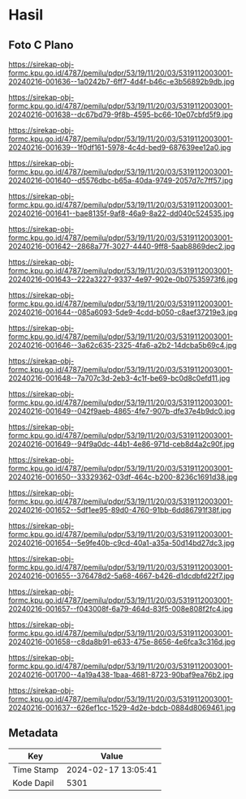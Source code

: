 # Hasil

## Foto C Plano

https://sirekap-obj-formc.kpu.go.id/4787/pemilu/pdpr/53/19/11/20/03/5319112003001-20240216-001636--1a0242b7-6ff7-4d4f-b46c-e3b56892b9db.jpg

https://sirekap-obj-formc.kpu.go.id/4787/pemilu/pdpr/53/19/11/20/03/5319112003001-20240216-001638--dc67bd79-9f8b-4595-bc66-10e07cbfd5f9.jpg

https://sirekap-obj-formc.kpu.go.id/4787/pemilu/pdpr/53/19/11/20/03/5319112003001-20240216-001639--1f0df161-5978-4c4d-bed9-687639ee12a0.jpg

https://sirekap-obj-formc.kpu.go.id/4787/pemilu/pdpr/53/19/11/20/03/5319112003001-20240216-001640--d5576dbc-b65a-40da-9749-2057d7c7ff57.jpg

https://sirekap-obj-formc.kpu.go.id/4787/pemilu/pdpr/53/19/11/20/03/5319112003001-20240216-001641--bae8135f-9af8-46a9-8a22-dd040c524535.jpg

https://sirekap-obj-formc.kpu.go.id/4787/pemilu/pdpr/53/19/11/20/03/5319112003001-20240216-001642--2868a77f-3027-4440-9ff8-5aab8869dec2.jpg

https://sirekap-obj-formc.kpu.go.id/4787/pemilu/pdpr/53/19/11/20/03/5319112003001-20240216-001643--222a3227-9337-4e97-902e-0b07535973f6.jpg

https://sirekap-obj-formc.kpu.go.id/4787/pemilu/pdpr/53/19/11/20/03/5319112003001-20240216-001644--085a6093-5de9-4cdd-b050-c8aef37219e3.jpg

https://sirekap-obj-formc.kpu.go.id/4787/pemilu/pdpr/53/19/11/20/03/5319112003001-20240216-001646--3a62c635-2325-4fa6-a2b2-14dcba5b69c4.jpg

https://sirekap-obj-formc.kpu.go.id/4787/pemilu/pdpr/53/19/11/20/03/5319112003001-20240216-001648--7a707c3d-2eb3-4c1f-be69-bc0d8c0efd11.jpg

https://sirekap-obj-formc.kpu.go.id/4787/pemilu/pdpr/53/19/11/20/03/5319112003001-20240216-001649--042f9aeb-4865-4fe7-907b-dfe37e4b9dc0.jpg

https://sirekap-obj-formc.kpu.go.id/4787/pemilu/pdpr/53/19/11/20/03/5319112003001-20240216-001649--94f9a0dc-44b1-4e86-971d-ceb8d4a2c90f.jpg

https://sirekap-obj-formc.kpu.go.id/4787/pemilu/pdpr/53/19/11/20/03/5319112003001-20240216-001650--33329362-03df-464c-b200-8236c1691d38.jpg

https://sirekap-obj-formc.kpu.go.id/4787/pemilu/pdpr/53/19/11/20/03/5319112003001-20240216-001652--5df1ee95-89d0-4760-91bb-6dd86791f38f.jpg

https://sirekap-obj-formc.kpu.go.id/4787/pemilu/pdpr/53/19/11/20/03/5319112003001-20240216-001654--5e9fe40b-c9cd-40a1-a35a-50d14bd27dc3.jpg

https://sirekap-obj-formc.kpu.go.id/4787/pemilu/pdpr/53/19/11/20/03/5319112003001-20240216-001655--376478d2-5a68-4667-b426-d1dcdbfd22f7.jpg

https://sirekap-obj-formc.kpu.go.id/4787/pemilu/pdpr/53/19/11/20/03/5319112003001-20240216-001657--f043008f-6a79-464d-83f5-008e808f2fc4.jpg

https://sirekap-obj-formc.kpu.go.id/4787/pemilu/pdpr/53/19/11/20/03/5319112003001-20240216-001658--c8da8b91-e633-475e-8656-4e6fca3c316d.jpg

https://sirekap-obj-formc.kpu.go.id/4787/pemilu/pdpr/53/19/11/20/03/5319112003001-20240216-001700--4a19a438-1baa-4681-8723-90baf9ea76b2.jpg

https://sirekap-obj-formc.kpu.go.id/4787/pemilu/pdpr/53/19/11/20/03/5319112003001-20240216-001637--626ef1cc-1529-4d2e-bdcb-0884d8069461.jpg


## Metadata

| Key        | Value               |
| ---------- | ------------------- |
| Time Stamp | 2024-02-17 13:05:41 |
| Kode Dapil | 5301                |



